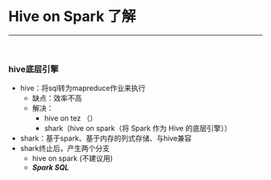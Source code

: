 # Hive on Spark  了解

----

<br>

### hive底层引擎
- hive：将sql转为mapreduce作业来执行
  - 缺点：效率不高
  - 解决：
    - hive on tez （）
    - shark（hive on spark（将 Spark 作为 Hive 的底层引擎））
- shark：基于spark、基于内存的列式存储、与hive兼容
- shark终止后，产生两个分支
  - hive on spark (不建议用)
  - **_Spark SQL_**


